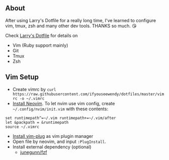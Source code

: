 ## About

After using Larry's Dotfile for a really long time, I've learned to configure vim, tmux, zsh and many other dev tools. THANKS so much. :kissing_heart:

Check [Larry's Dotfile](https://github.com/larrylv/dotfiles) for details on

+ Vim (Ruby support mainly)
+ Git
+ Tmux
+ Zsh

## Vim Setup

+ Create vimrc by `curl https://raw.githubusercontent.com/ifyouseewendy/dotfiles/master/vimrc -o ~/.vimrc`
+ [Install Neovim](https://github.com/neovim/neovim/wiki/Installing-Neovim). To let nvim use vim config, create `~/.config/nvim/init.vim` with these contents:

```vim
set runtimepath^=~/.vim runtimepath+=~/.vim/after
let &packpath = &runtimepath
source ~/.vimrc
```

+ [Install vim-plug](https://github.com/junegunn/vim-plug#neovim)  as vim plugin manager
+ Open file by neovim, and input `:PlugInstall`.
+ Install external dependency (optional)
  + [junegunn/fzf](https://github.com/junegunn/fzf)
